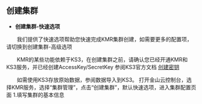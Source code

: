 ## 创建集群

* **创建集群-快速选项**

　　我们提供了快速选项帮助您快速完成KMR集群创建，如需要更多的配置项，请切换到创建集群-高级选项

　　KMR的某些功能依赖于KS3，在创建集群之前，请确认您已经开通KMR和KS3服务，并已经创建AccessKey/SecretKey 参阅KS3官方文档 [创建密钥](http://www.ksyun.com/doc/art/id/612)

　　如需使用KS3存放原始数据，参阅数据导入到KS3。
打开金山云控制台，选择KMR服务，选择“集群管理”，点击“创建集群”，默认快速选项，进入集群配置页面
1.填写集群的基本信息